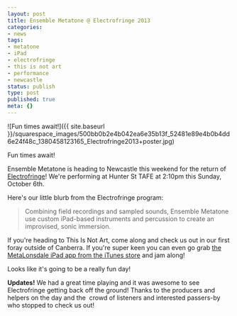 ```yaml
---
layout: post
title: Ensemble Metatone @ Electrofringe 2013
categories:
- news
tags:
- metatone
- iPad
- electrofringe
- this is not art
- performance
- newcastle
status: publish
type: post
published: true
meta: {}
---
```


![Fun times await!]({{ site.baseurl }}/squarespace_images/500bb0b2e4b042ea6e35b13f_52481e89e4b0b4dd6e24f48c_1380458123165_Electrofringe2013+poster.jpg) 

Fun times await! 

Ensemble Metatone is heading to Newcastle this weekend for the return of [Electrofringe](http://electrofringe.net)! We're performing at Hunter St TAFE at 2:10pm this Sunday, October 6th.

Here's our little blurb from the Electrofringe program:

> Combining field recordings and sampled sounds, Ensemble Metatone use custom iPad-based instruments and percussion to create an improvised, sonic immersion.

If you're heading to This Is Not Art, come along and check us out in our first foray outside of Canberra. If you're super keen you can even go grab [the MetaLonsdale iPad app from the iTunes store](https://itunes.apple.com/us/app/metalonsdale/id694075948?mt=8) and jam along!

Looks like it's going to be a really fun day!

**Updates!** We had a great time playing and it was awesome to see Electrofringe getting back off the ground! Thanks to the producers and helpers on the day and the  crowd of listeners and interested passers-by who stopped to check us out!

